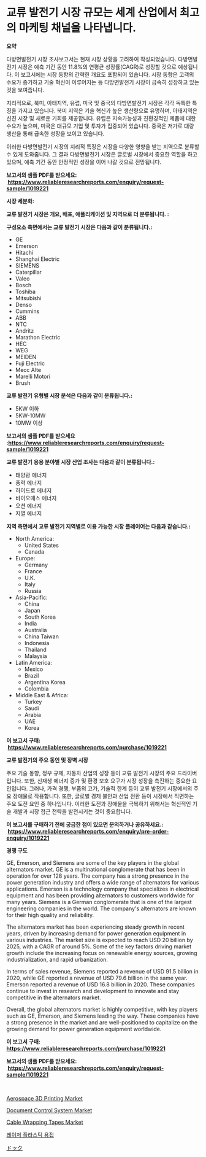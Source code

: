 <p><h1>교류 발전기 시장 규모는 세계 산업에서 최고의 마케팅 채널을 나타냅니다.</h1></p><p><strong>요약</strong></p>
<p><p>다방면발전기 시장 조사보고서는 현재 시장 상황을 고려하여 작성되었습니다. 다방면발전기 시장은 예측 기간 동안 11.8%의 연평균 성장률(CAGR)로 성장할 것으로 예상됩니다. 이 보고서에는 시장 동향의 간략한 개요도 포함되어 있습니다. 시장 동향은 고객의 수요가 증가하고 기술 혁신이 이루어지는 등 다방면발전기 시장이 급속히 성장하고 있는 것을 보여줍니다.</p><p>지리적으로, 북미, 아태지역, 유럽, 미국 및 중국의 다방면발전기 시장은 각각 독특한 특징을 가지고 있습니다. 북미 지역은 기술 혁신과 높은 생산량으로 유명하며, 아태지역은 신진 시장 및 새로운 기회를 제공합니다. 유럽은 지속가능성과 친환경적인 제품에 대한 수요가 높으며, 미국은 대규모 기업 및 투자가 집중되어 있습니다. 중국은 저가로 대량 생산을 통해 급속한 성장을 보이고 있습니다.</p><p>이러한 다방면발전기 시장의 지리적 특징은 시장을 다양한 영향을 받는 지역으로 분류할 수 있게 도와줍니다. 그 결과 다방면발전기 시장은 글로벌 시장에서 중요한 역할을 하고 있으며, 예측 기간 동안 안정적인 성장을 이어 나갈 것으로 전망됩니다.</p></p>
<p><strong>보고서의 샘플 PDF를 받으세요: &nbsp;<a href="https://www.reliableresearchreports.com/enquiry/request-sample/1019221">https://www.reliableresearchreports.com/enquiry/request-sample/1019221</a></strong></p>
<p><strong>시장 세분화:</strong></p>
<p><strong> 교류 발전기 시장은 개요, 배포, 애플리케이션 및 지역으로 더 분류됩니다. :</strong></p>
<p><strong>구성요소 측면에서는 교류 발전기 시장은 다음과 같이 분류됩니다.:</strong></p>
<p><ul><li>GE</li><li>Emerson</li><li>Hitachi</li><li>Shanghai Electric</li><li>SIEMENS</li><li>Caterpillar</li><li>Valeo</li><li>Bosch</li><li>Toshiba</li><li>Mitsubishi</li><li>Denso</li><li>Cummins</li><li>ABB</li><li>NTC</li><li>Andritz</li><li>Marathon Electric</li><li>HEC</li><li>WEG</li><li>MEIDEN</li><li>Fuji Electric</li><li>Mecc Alte</li><li>Marelli Motori</li><li>Brush</li></ul></p>
<p><strong> 교류 발전기 유형별 시장 분석은 다음과 같이 분류됩니다.:</strong></p>
<p><ul><li>5KW 이하</li><li>5KW-10MW</li><li>10MW 이상</li></ul></p>
<p><strong>보고서의 샘플 PDF를 받으세요 :<a href="https://www.reliableresearchreports.com/enquiry/request-sample/1019221">https://www.reliableresearchreports.com/enquiry/request-sample/1019221</a></strong></p>
<p><strong> 교류 발전기 응용 분야별 시장 산업 조사는 다음과 같이 분류됩니다.:</strong></p>
<p><ul><li>태양광 에너지</li><li>풍력 에너지</li><li>하이드로 에너지</li><li>바이오매스 에너지</li><li>오션 에너지</li><li>지열 에너지</li></ul></p>
<p><strong>지역 측면에서 교류 발전기 지역별로 이용 가능한 시장 플레이어는 다음과 같습니다.:</strong></p>
<p><ul>
    <li>
        North America:
        <ul>
            <li>United States</li>
            <li>Canada</li>
        </ul>
    </li>
    <li>
        Europe:
        <ul>
            <li>Germany</li>
            <li>France</li>
            <li>U.K.</li>
            <li>Italy</li>
            <li>Russia</li>
        </ul>
    </li>
    <li>
        Asia-Pacific:
        <ul>
            <li>China</li>
            <li>Japan</li>
            <li>South Korea</li>
            <li>India</li>
            <li>Australia</li>
            <li>China Taiwan</li>
            <li>Indonesia</li>
            <li>Thailand</li>
            <li>Malaysia</li>
        </ul>
    </li>
    <li>
        Latin America:
        <ul>
            <li>Mexico</li>
            <li>Brazil</li>
            <li>Argentina Korea</li>
            <li>Colombia</li>
        </ul>
    </li>
    <li>
        Middle East & Africa:
        <ul>
            <li>Turkey</li>
            <li>Saudi</li>
            <li>Arabia</li>
            <li>UAE</li>
            <li>Korea</li>
        </ul>
    </li>
    </ul></p>
<p><strong>이 보고서 구매: &nbsp;<a href="https://www.reliableresearchreports.com/purchase/1019221">https://www.reliableresearchreports.com/purchase/1019221</a></strong></p>
<p><strong>교류 발전기의 주요 동인 및 장벽 시장</strong></p>
<p><p>주요 기술 동향, 정부 규제, 자동차 산업의 성장 등이 교류 발전기 시장의 주요 드라이버입니다. 또한, 신재생 에너지 증가 및 환경 보호 요구가 시장 성장을 촉진하는 중요한 요인입니다. 그러나, 가격 경쟁, 부품의 고가, 기술적 한계 등이 교류 발전기 시장에서의 주요 장애물로 작용합니다. 또한, 글로벌 경제 불안과 산업 전환 등이 시장에서 직면하는 주요 도전 요인 중 하나입니다. 이러한 도전과 장애물을 극복하기 위해서는 혁신적인 기술 개발과 시장 접근 전략을 발전시키는 것이 중요합니다.</p></p>
<p><strong>이 보고서를 구매하기 전에 궁금한 점이 있으면 문의하거나 공유하세요.: &nbsp;<a href="https://www.reliableresearchreports.com/enquiry/pre-order-enquiry/1019221">https://www.reliableresearchreports.com/enquiry/pre-order-enquiry/1019221</a></strong></p>
<p><strong>경쟁 구도</strong></p>
<p><p>GE, Emerson, and Siemens are some of the key players in the global alternators market. GE is a multinational conglomerate that has been in operation for over 128 years. The company has a strong presence in the power generation industry and offers a wide range of alternators for various applications. Emerson is a technology company that specializes in electrical equipment and has been providing alternators to customers worldwide for many years. Siemens is a German conglomerate that is one of the largest engineering companies in the world. The company's alternators are known for their high quality and reliability.</p><p>The alternators market has been experiencing steady growth in recent years, driven by increasing demand for power generation equipment in various industries. The market size is expected to reach USD 20 billion by 2025, with a CAGR of around 5%. Some of the key factors driving market growth include the increasing focus on renewable energy sources, growing industrialization, and rapid urbanization.</p><p>In terms of sales revenue, Siemens reported a revenue of USD 91.5 billion in 2020, while GE reported a revenue of USD 79.6 billion in the same year. Emerson reported a revenue of USD 16.8 billion in 2020. These companies continue to invest in research and development to innovate and stay competitive in the alternators market.</p><p>Overall, the global alternators market is highly competitive, with key players such as GE, Emerson, and Siemens leading the way. These companies have a strong presence in the market and are well-positioned to capitalize on the growing demand for power generation equipment worldwide.</p></p>
<p><strong>이 보고서 구매: &nbsp; <a href="https://www.reliableresearchreports.com/purchase/1019221">https://www.reliableresearchreports.com/purchase/1019221</a></strong></p>
<p><strong>보고서의 샘플 PDF를 받으세요: &nbsp;<a href="https://www.reliableresearchreports.com/enquiry/request-sample/1019221">https://www.reliableresearchreports.com/enquiry/request-sample/1019221</a></strong><strong></strong></p>
<p>&nbsp;</p>
<p><p><a href="https://github.com/ashepherd82/Market-Research-Report-List-3/blob/main/aerospace-3d-printing-market.md">Aerospace 3D Printing Market</a></p><p><a href="https://full-wildebeest-80b.notion.site/Document-Control-System-Market-Size-2024-2031-Global-Industrial-Analysis-Key-Geographical-Regions-2ef4589a987b45d2ad8e00878c860a5a">Document Control System Market</a></p><p><a href="https://view.publitas.com/reportprime-1/cable-wrapping-tapes-market-research-report-reveals-the-latest-trends-and-opportunities-of-this-market-for-period-from-2023-2030/">Cable Wrapping Tapes Market</a></p><p><a href="https://github.com/lkwggful07722/Market-Research-Report-List-1/blob/main/1823853189298.md">레이저 플라스틱 용접</a></p><p><a href="https://github.com/ycmtqqhvk3273/Market-Research-Report-List-1/blob/main/9510369189483.md">ドック</a></p></p>